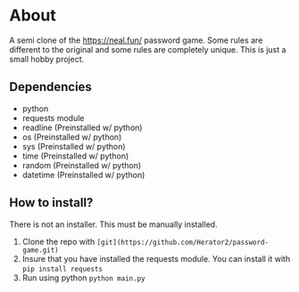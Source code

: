 # About
A semi clone of the https://neal.fun/ password game. Some rules are different to the original and some rules are completely unique. This is just a small hobby project.

## Dependencies
 - python
 - requests module
 - readline (Preinstalled w/ python)
 - os (Preinstalled w/ python)
 - sys (Preinstalled w/ python)
 - time (Preinstalled w/ python)
 - random (Preinstalled w/ python)
 - datetime (Preinstalled w/ python)

## How to install?
There is not an installer. This must be manually installed.
 1. Clone the repo with `[git](https://github.com/Herator2/password-game.git)`
 4. Insure that you have installed the requests module. You can install it with `pip install requests`
 5. Run using python `python main.py` 
